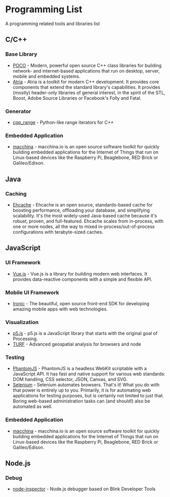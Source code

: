 # Programming List
A programming related tools and libraries list

## C/C++

### Base Library
- [POCO](http://pocoproject.org/) - Modern, powerful open source C++ class libraries for building network- and internet-based applications that run on desktop, server, mobile and embedded systems.
- [Atria](http://abletonag.github.io/atria/) - Atria is a toolkit for modern C++ development. It provides core components that extend the standard library's capabilities. It provides (mostly) header-only libraries of general interest, in the spirit of the STL, Boost, Adobe Source Libraries or Facebook's Folly and Fatal.

### Generator
- [cpp_range](https://github.com/whoshuu/cpp_range) - Python-like range iterators for C++

### Embedded Application
- [macchina](http://macchina.io/) - macchina.io is an open source software toolkit for quickly building embedded applications for the Internet of Things that run on Linux-based devices like the Raspberry Pi, Beaglebone, RED Brick or Galileo/Edison.

## Java

### Caching
- [Ehcache](http://ehcache.org/) - Ehcache is an open source, standards-based cache for boosting performance, offloading your database, and simplifying scalability. It's the most widely-used Java-based cache because it's robust, proven, and full-featured. Ehcache scales from in-process, with one or more nodes, all the way to mixed in-process/out-of-process configurations with terabyte-sized caches.

## JavaScript

### UI Framework
- [Vue.js](http://vuejs.org/) - Vue.js is a library for building modern web interfaces. It provides data-reactive components with a simple and flexible API.

### Mobile UI Framework
- [Ironic](http://ionicframework.com/) - The beautiful, open source front-end SDK for developing amazing mobile apps with web technologies.

### Visualization
- [p5.js](http://p5js.org/) - p5.js is a JavaScript library that starts with the original goal of Processing.
- [TURF](http://turfjs.org/) - Advanced geospatial analysis for browsers and node

### Testing
- [PhantomJS](http://phantomjs.org/) - PhantomJS is a headless WebKit scriptable with a JavaScript API. It has fast and native support for various web standards: DOM handling, CSS selector, JSON, Canvas, and SVG.
- [Selenium](http://www.seleniumhq.org/) - Selenium automates browsers. That's it! What you do with that power is entirely up to you. Primarily, it is for automating web applications for testing purposes, but is certainly not limited to just that. Boring web-based administration tasks can (and should!) also be automated as well.

### Embedded Application
- [macchina](http://macchina.io/) - macchina.io is an open source software toolkit for quickly building embedded applications for the Internet of Things that run on Linux-based devices like the Raspberry Pi, Beaglebone, RED Brick or Galileo/Edison.

## Node.js

### Debug
- [node-inspector](https://github.com/node-inspector/node-inspector) - Node.js debugger based on Blink Developer Tools
